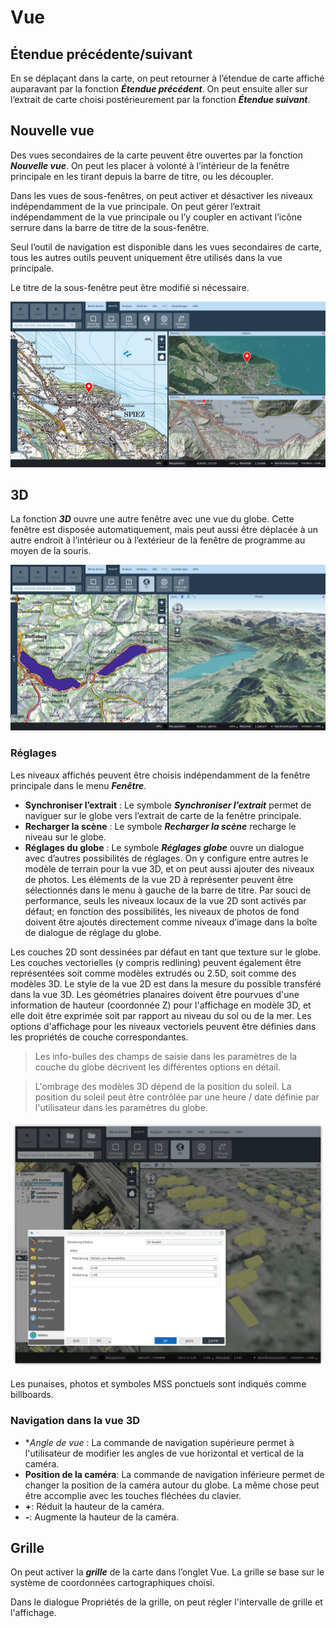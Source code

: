 <!-- WARNING: This file is autogenerated by csv2md.py -->
# Vue


## <a name="sec0"></a>Étendue précédente/suivant

En se déplaçant dans la carte, on peut retourner à l’étendue de carte affiché auparavant par la fonction **_Étendue précédent_**. On peut ensuite aller sur l’extrait de carte choisi postérieurement par la fonction **_Étendue suivant_**.


## <a name="sec1"></a>Nouvelle vue

Des vues secondaires de la carte peuvent être ouvertes par la fonction **_Nouvelle vue_**. On peut les placer à volonté à l’intérieur de la fenêtre principale en les tirant depuis la barre de titre, ou les découpler.

Dans les vues de sous-fenêtres, on peut activer et désactiver les niveaux indépendamment de la vue principale. On peut gérer l’extrait indépendamment de la vue principale ou l’y coupler en activant l’icône serrure dans la barre de titre de la sous-fenêtre.

Seul l’outil de navigation est disponible dans les vues secondaires de carte, tous les autres outils peuvent uniquement être utilisés dans la vue principale.

Le titre de la sous-fenêtre peut être modifié si nécessaire.

<img src="../media/image13.png" />

## <a name="sec2"></a>3D

La fonction **_3D_** ouvre une autre fenêtre avec une vue du globe. Cette fenêtre est disposée automatiquement, mais peut aussi être déplacée à un autre endroit à l’intérieur ou à l’extérieur de la fenêtre de programme au moyen de la souris.

<img src="../media/image14.png" />

### Réglages

Les niveaux affichés peuvent être choisis indépendamment de la fenêtre principale dans le menu **_Fenêtre_**.

+ **Synchroniser l’extrait** : Le symbole **_Synchroniser l’extrait_** permet de naviguer sur le globe vers l’extrait de carte de la fenêtre principale.
+ **Recharger la scène** : Le symbole **_Recharger la scène_** recharge le niveau sur le globe.
+ **Réglages du globe** : Le symbole **_Réglages globe_** ouvre un dialogue avec d’autres possibilités de réglages. On y configure entre autres le modèle de terrain pour la vue 3D, et on peut aussi ajouter des niveaux de photos. Les éléments de la vue 2D à représenter peuvent être sélectionnés dans le menu à gauche de la barre de titre. Par souci de performance, seuls les niveaux locaux de la vue 2D sont activés par défaut; en fonction des possibilités, les niveaux de photos de fond doivent être ajoutés directement comme niveaux d’image dans la boîte de dialogue de réglage du globe.

Les couches 2D sont dessinées par défaut en tant que texture sur le globe. Les couches vectorielles (y compris redlining) peuvent également être représentées soit comme modèles extrudés ou 2.5D, soit comme des modèles 3D. Le style de la vue 2D est dans la mesure du possible transféré dans la vue 3D. Les géométries planaires doivent être pourvues d'une information de hauteur (coordonnée Z) pour l'affichage en modèle 3D, et elle doit être exprimée soit par rapport au niveau du sol ou de la mer. Les options d'affichage pour les niveaux vectoriels peuvent être définies dans les propriétés de couche correspondantes.

> Les info-bulles des champs de saisie dans les paramètres de la couche du globe décrivent les différentes options en détail.

> L'ombrage des modèles 3D dépend de la position du soleil. La position du soleil peut être contrôlée par une heure / date définie par l'utilisateur dans les paramètres du globe.

<img src="../media/image15.png" />

Les punaises, photos et symboles MSS ponctuels sont indiqués comme billboards.


### Navigation dans la vue 3D

+ **Angle de vue* : La commande de navigation supérieure permet à l'utilisateur de modifier les angles de vue horizontal et vertical de la caméra.
+ **Position de la caméra**: La commande de navigation inférieure permet de changer la position de la caméra autour du globe. La même chose peut être accomplie avec les touches fléchées du clavier.
+ **+**: Réduit la hauteur de la caméra.
+ **-**: Augmente la hauteur de la caméra.


## <a name="sec3"></a>Grille

On peut activer la **_grille_** de la carte dans l’onglet Vue. La grille se base sur le système de coordonnées cartographiques choisi.

Dans le dialogue Propriétés de la grille, on peut régler l'intervalle de grille et l'affichage.

